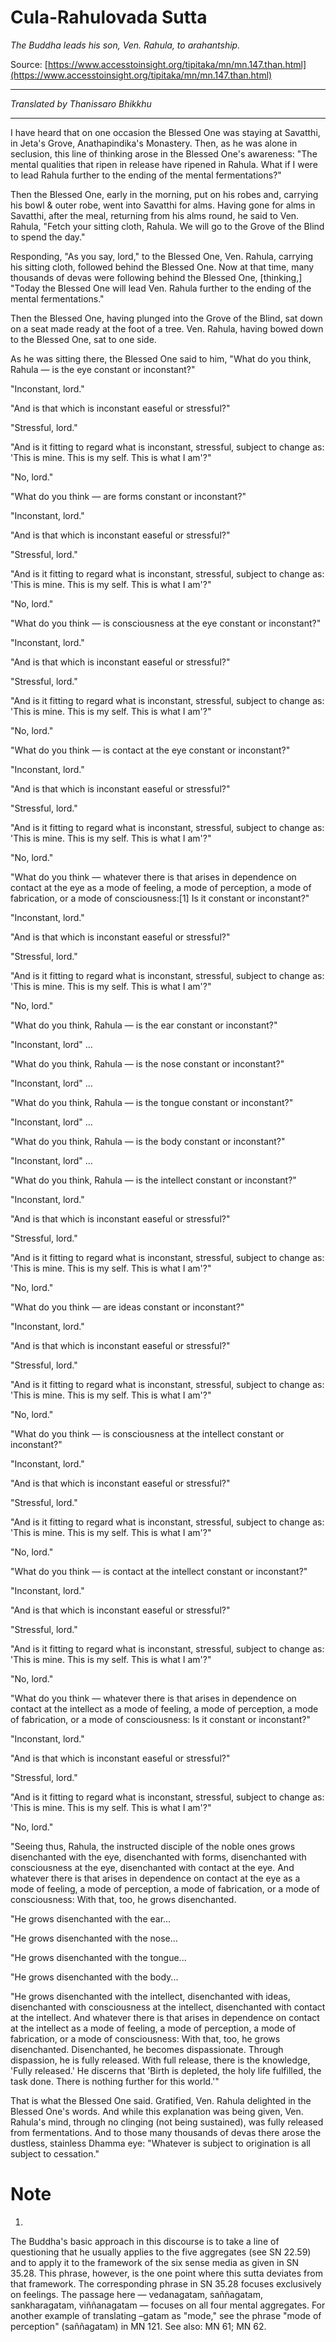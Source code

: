 # Cula-Rahulovada Sutta

*The Buddha leads his son, Ven. Rahula, to arahantship.*

Source: [https://www.accesstoinsight.org/tipitaka/mn/mn.147.than.html](https://www.accesstoinsight.org/tipitaka/mn/mn.147.than.html)

---

*Translated by Thanissaro Bhikkhu*

---

I have heard that on one occasion the Blessed One was staying at Savatthi, in Jeta's Grove, Anathapindika's Monastery. Then, as he was alone in seclusion, this line of thinking arose in the Blessed One's awareness: "The mental qualities that ripen in release have ripened in Rahula. What if I were to lead Rahula further to the ending of the mental fermentations?"

Then the Blessed One, early in the morning, put on his robes and, carrying his bowl & outer robe, went into Savatthi for alms. Having gone for alms in Savatthi, after the meal, returning from his alms round, he said to Ven. Rahula, "Fetch your sitting cloth, Rahula. We will go to the Grove of the Blind to spend the day."

Responding, "As you say, lord," to the Blessed One, Ven. Rahula, carrying his sitting cloth, followed behind the Blessed One. Now at that time, many thousands of devas were following behind the Blessed One, [thinking,] "Today the Blessed One will lead Ven. Rahula further to the ending of the mental fermentations."

Then the Blessed One, having plunged into the Grove of the Blind, sat down on a seat made ready at the foot of a tree. Ven. Rahula, having bowed down to the Blessed One, sat to one side.

As he was sitting there, the Blessed One said to him, "What do you think, Rahula — is the eye constant or inconstant?"

"Inconstant, lord."

"And is that which is inconstant easeful or stressful?"

"Stressful, lord."

"And is it fitting to regard what is inconstant, stressful, subject to change as: 'This is mine. This is my self. This is what I am'?"

"No, lord."

"What do you think — are forms constant or inconstant?"

"Inconstant, lord."

"And is that which is inconstant easeful or stressful?"

"Stressful, lord."

"And is it fitting to regard what is inconstant, stressful, subject to change as: 'This is mine. This is my self. This is what I am'?"

"No, lord."

"What do you think — is consciousness at the eye constant or inconstant?"

"Inconstant, lord."

"And is that which is inconstant easeful or stressful?"

"Stressful, lord."

"And is it fitting to regard what is inconstant, stressful, subject to change as: 'This is mine. This is my self. This is what I am'?"

"No, lord."

"What do you think — is contact at the eye constant or inconstant?"

"Inconstant, lord."

"And is that which is inconstant easeful or stressful?"

"Stressful, lord."

"And is it fitting to regard what is inconstant, stressful, subject to change as: 'This is mine. This is my self. This is what I am'?"

"No, lord."

"What do you think — whatever there is that arises in dependence on contact at the eye as a mode of feeling, a mode of perception, a mode of fabrication, or a mode of consciousness:[1] Is it constant or inconstant?"

"Inconstant, lord."

"And is that which is inconstant easeful or stressful?"

"Stressful, lord."

"And is it fitting to regard what is inconstant, stressful, subject to change as: 'This is mine. This is my self. This is what I am'?"

"No, lord."

"What do you think, Rahula — is the ear constant or inconstant?"

"Inconstant, lord" ...

"What do you think, Rahula — is the nose constant or inconstant?"

"Inconstant, lord" ...

"What do you think, Rahula — is the tongue constant or inconstant?"

"Inconstant, lord" ...

"What do you think, Rahula — is the body constant or inconstant?"

"Inconstant, lord" ...

"What do you think, Rahula — is the intellect constant or inconstant?"

"Inconstant, lord."

"And is that which is inconstant easeful or stressful?"

"Stressful, lord."

"And is it fitting to regard what is inconstant, stressful, subject to change as: 'This is mine. This is my self. This is what I am'?"

"No, lord."

"What do you think — are ideas constant or inconstant?"

"Inconstant, lord."

"And is that which is inconstant easeful or stressful?"

"Stressful, lord."

"And is it fitting to regard what is inconstant, stressful, subject to change as: 'This is mine. This is my self. This is what I am'?"

"No, lord."

"What do you think — is consciousness at the intellect constant or inconstant?"

"Inconstant, lord."

"And is that which is inconstant easeful or stressful?"

"Stressful, lord."

"And is it fitting to regard what is inconstant, stressful, subject to change as: 'This is mine. This is my self. This is what I am'?"

"No, lord."

"What do you think — is contact at the intellect constant or inconstant?"

"Inconstant, lord."

"And is that which is inconstant easeful or stressful?"

"Stressful, lord."

"And is it fitting to regard what is inconstant, stressful, subject to change as: 'This is mine. This is my self. This is what I am'?"

"No, lord."

"What do you think — whatever there is that arises in dependence on contact at the intellect as a mode of feeling, a mode of perception, a mode of fabrication, or a mode of consciousness: Is it constant or inconstant?"

"Inconstant, lord."

"And is that which is inconstant easeful or stressful?"

"Stressful, lord."

"And is it fitting to regard what is inconstant, stressful, subject to change as: 'This is mine. This is my self. This is what I am'?"

"No, lord."

"Seeing thus, Rahula, the instructed disciple of the noble ones grows disenchanted with the eye, disenchanted with forms, disenchanted with consciousness at the eye, disenchanted with contact at the eye. And whatever there is that arises in dependence on contact at the eye as a mode of feeling, a mode of perception, a mode of fabrication, or a mode of consciousness: With that, too, he grows disenchanted.

"He grows disenchanted with the ear...

"He grows disenchanted with the nose...

"He grows disenchanted with the tongue...

"He grows disenchanted with the body...

"He grows disenchanted with the intellect, disenchanted with ideas, disenchanted with consciousness at the intellect, disenchanted with contact at the intellect. And whatever there is that arises in dependence on contact at the intellect as a mode of feeling, a mode of perception, a mode of fabrication, or a mode of consciousness: With that, too, he grows disenchanted. Disenchanted, he becomes dispassionate. Through dispassion, he is fully released. With full release, there is the knowledge, 'Fully released.' He discerns that 'Birth is depleted, the holy life fulfilled, the task done. There is nothing further for this world.'"

That is what the Blessed One said. Gratified, Ven. Rahula delighted in the Blessed One's words. And while this explanation was being given, Ven. Rahula's mind, through no clinging (not being sustained), was fully released from fermentations. And to those many thousands of devas there arose the dustless, stainless Dhamma eye: "Whatever is subject to origination is all subject to cessation."

# Note


1.
The Buddha's basic approach in this discourse is to take a line of questioning that he usually applies to the five aggregates (see SN 22.59) and to apply it to the framework of the six sense media as given in SN 35.28. This phrase, however, is the one point where this sutta deviates from that framework. The corresponding phrase in SN 35.28 focuses exclusively on feelings. The passage here — vedanagatam, saññagatam, sankharagatam, viññanagatam — focuses on all four mental aggregates. For another example of translating –gatam as "mode," see the phrase "mode of perception" (saññagatam) in MN 121.
	See also: MN 61; MN 62.

